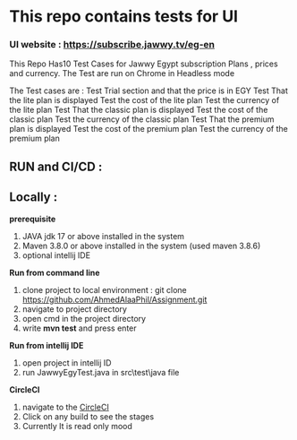 
# **This repo contains tests for UI**
### UI website :  https://subscribe.jawwy.tv/eg-en

This Repo Has10 Test Cases for Jawwy Egypt  subscription Plans , prices and currency.
The Test are run on Chrome in Headless mode

The Test cases are : 
Test Trial section and that the price is in EGY
Test That the lite plan is displayed 
Test the cost of the lite plan 
Test the currency of the lite plan
Test That the classic plan is displayed 
Test the cost of the classic plan 
Test the currency of the classic plan
Test That the premium plan is displayed 
Test the cost of the premium plan 
Test the currency of the premium plan
## **RUN and CI/CD** :
 
## **Locally :**
 
**prerequisite**
1. JAVA jdk 17 or above installed in the system
2. Maven 3.8.0 or above installed in the system (used maven 3.8.6)
3. optional intellij IDE
 
**Run from command line**
1. clone project to local environment : git clone https://github.com/AhmedAlaaPhil/Assignment.git
2. navigate to project directory
3. open cmd in the project directory
4. write **mvn test** and press enter
 
**Run from intellij IDE**
1. open project in intellij ID
2. run JawwyEgyTest.java in src\test\java file


**CircleCI**
1. navigate to the  [CircleCI](https://app.circleci.com/pipelines/github/AhmedAlaaPhil/JawwyTestLinnk)
2. Click on any build to see the stages
3. Currently It is read only mood
 




